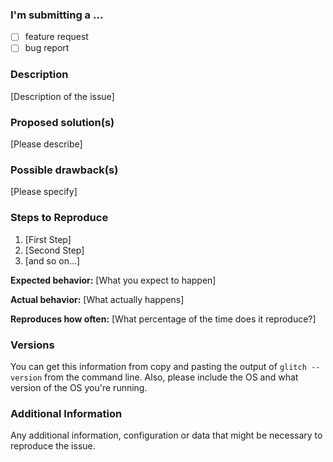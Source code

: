 <!--

Have you read our Code of Conduct? By filing an Issue, you are expected to comply with it, including treating everyone with respect: https://github.com/glitchapp/glitch/blob/master/CODE_OF_CONDUCT.md
-->

### I'm submitting a ...
- [ ] feature request
- [ ] bug report

### Description

[Description of the issue]

<!-- 
NOTE: Fill the relevant sections and remove others
 -->

<!-- 
  _____          _                                                   _   
 |  ___|__  __ _| |_ _   _ _ __ ___   _ __ ___  __ _ _   _  ___  ___| |_ 
 | |_ / _ \/ _` | __| | | | '__/ _ \ | '__/ _ \/ _` | | | |/ _ \/ __| __|
 |  _|  __/ (_| | |_| |_| | | |  __/ | | |  __/ (_| | |_| |  __/\__ \ |_ 
 |_|  \___|\__,_|\__|\__,_|_|  \___| |_|  \___|\__, |\__,_|\___||___/\__|
                                                  |_| 
 -->

### Proposed solution(s)

[Please describe]

### Possible drawback(s)

[Please specify]

<!-- 
______                    
| ___ \                    
| |_/ /_   _  __ _   
| ___ \ | | |/ _` | 
| |_/ / |_| | (_| | 
\____/ \__,_|\__, | 
              __/ |                     
             |___/     
-->

### Steps to Reproduce

1. [First Step]
2. [Second Step]
3. [and so on...]

**Expected behavior:** [What you expect to happen]

**Actual behavior:** [What actually happens]

**Reproduces how often:** [What percentage of the time does it reproduce?]

### Versions

You can get this information from copy and pasting the output of `glitch --version` from the command line. Also, please include the OS and what version of the OS you're running.

### Additional Information

Any additional information, configuration or data that might be necessary to reproduce the issue.
